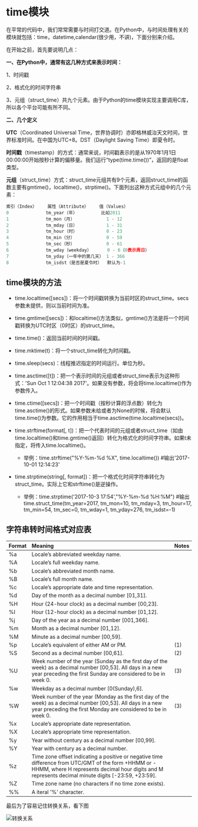 # time模块

在平常的代码中，我们常常需要与时间打交道。在Python中，与时间处理有关的模块就包括：time，datetime,calendar(很少用，不讲)，下面分别来介绍。

在开始之前，首先要说明几点：

**一、在Python中，通常有这几种方式来表示时间：**

1、时间戳

2、格式化的时间字符串

3、元组（struct_time）共九个元素。由于Python的time模块实现主要调用C库，所以各个平台可能有所不同。

**二、几个定义**

**UTC**（Coordinated Universal Time，世界协调时）亦即格林威治天文时间，世界标准时间。在中国为UTC+8。DST（Daylight Saving Time）即夏令时。

**时间戳**（timestamp）的方式：通常来说，时间戳表示的是从1970年1月1日00:00:00开始按秒计算的偏移量。我们运行“type(time.time())”，返回的是float类型。

**元组**（struct_time）方式：struct_time元组共有9个元素，返回struct_time的函数主要有gmtime()，localtime()，strptime()。下面列出这种方式元组中的几个元素：

```python
索引（Index）    属性（Attribute）    值（Values）
0              tm_year（年）         比如2011
1              tm_mon（月）            1 - 12
2              tm_mday（日）           1 - 31
3              tm_hour（时）           0 - 23
4              tm_min（分）            0 - 59
5              tm_sec（秒）            0 - 61
6              tm_wday（weekday）      0 - 6（0表示周日）
7              tm_yday（一年中的第几天） 1 - 366
8              tm_isdst（是否是夏令时）  默认为-1
```

## time模块的方法

* time.localtime([secs])：将一个时间戳转换为当前时区的struct_time。secs参数未提供，则以当前时间为准。

* time.gmtime([secs])：和localtime()方法类似，gmtime()方法是将一个时间戳转换为UTC时区（0时区）的struct_time。

* time.time()：返回当前时间的时间戳。

* time.mktime(t)：将一个struct_time转化为时间戳。

* time.sleep(secs)：线程推迟指定的时间运行。单位为秒。

* time.asctime([t])：把一个表示时间的元组或者struct_time表示为这种形式：'Sun Oct 1 12:04:38 2017'。如果没有参数，将会将time.localtime()作为参数传入。

* time.ctime([secs])：把一个时间戳（按秒计算的浮点数）转化为time.asctime()的形式。如果参数未给或者为None的时候，将会默认time.time()为参数。它的作用相当于time.asctime(time.localtime(secs))。

* time.strftime(format[, t])：把一个代表时间的元组或者struct_time（如由time.localtime()和time.gmtime()返回）转化为格式化的时间字符串。如果t未指定，将传入time.localtime()。
  * 举例：time.strftime("%Y-%m-%d %X", time.localtime()) #输出'2017-10-01 12:14:23'

* time.strptime(string[, format])：把一个格式化时间字符串转化为struct_time。实际上它和strftime()是逆操作。
  * 举例：time.strptime('2017-10-3 17:54',"%Y-%m-%d %H:%M") #输出 time.struct_time(tm_year=2017, tm_mon=10, tm_mday=3, tm_hour=17, tm_min=54, tm_sec=0, tm_wday=1, tm_yday=276, tm_isdst=-1)


## 字符串转时间格式对应表

| Format | Meaning | Notes |
|:--|:--|:--|
|%a	|Locale’s abbreviated weekday name.| |
|%A	|Locale’s full weekday name.|	|
|%b	|Locale’s abbreviated month name.|	|
|%B	|Locale’s full month name.	| |
|%c	|Locale’s appropriate date and time representation.	| |
|%d	|Day of the month as a decimal number [01,31].	| |
|%H	|Hour (24-hour clock) as a decimal number [00,23].	| |
|%I	|Hour (12-hour clock) as a decimal number [01,12].| |
|%j	|Day of the year as a decimal number [001,366].	| |
|%m	|Month as a decimal number [01,12].	| |
|%M	|Minute as a decimal number [00,59].|	|
|%p	|Locale’s equivalent of either AM or PM.|	(1)|
|%S	|Second as a decimal number [00,61].|	(2)|
|%U	|Week number of the year (Sunday as the first day of the week) as a decimal number [00,53]. All days in a new year preceding the first Sunday are considered to be in week 0.|	(3)|
|%w	|Weekday as a decimal number [0(Sunday),6].|	|
|%W	|Week number of the year (Monday as the first day of the week) as a decimal number [00,53]. All days in a new year preceding the first Monday are considered to be in week 0.|	(3)|
|%x	|Locale’s appropriate date representation.| |
|%X	|Locale’s appropriate time representation.| |
|%y	|Year without century as a decimal number [00,99].|	|
|%Y	|Year with century as a decimal number.|	|
|%z	|Time zone offset indicating a positive or negative time difference from UTC/GMT of the form +HHMM or -HHMM, where H represents decimal hour digits and M represents decimal minute digits [-23:59, +23:59].| |
|%Z	|Time zone name (no characters if no time zone exists).|	|
|%%	|A iteral '%' character.| |

最后为了容易记住转换关系，看下图

![转换关系](..\..\代码案例文稿\time-convert.png)
